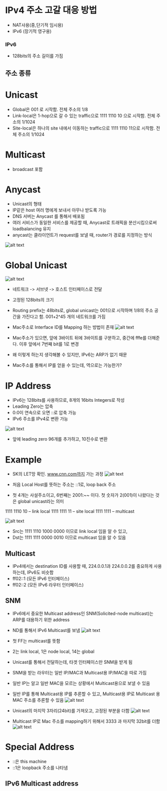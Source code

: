 # IPv4 주소 고갈 대응 방법
- NAT사용(중,단기적 임시용)
- IPv6 (장기적 영구용)

### IPv6
- 128bits의 주소 길이를 가짐
## 주소 종류
# Unicast
- Global은 001 로 시작함. 전체 주소의 1/8
- Link-local은 1-hop으로 갈 수 있는 traffic으로 1111 1110 10 으로 시작함. 전체 주소의 1/1024
- Site-local은 하나의 site 내에서 이동하는 traffic으로 1111 1110 11으로 시작함. 전체 주소의 1/1024

# Multicast
- broadcast 포함
# Anycast
- Unicast의 형태
- IP같은 host 여러 명에게 보내서 아무나 받도록 가능
- DNS 서버는 Anycast 를 통해서 배포됨
- 여러 서비스가 동일한 서비스를 제공할 때, Anycast로 트래픽을 분산시킴으로써 loadbalancing 유지
- anycast는 클라이언트가 request를 보낼 때, router가 경로를 지정하는 방식

![alt text](image.png)

# Global Unicast
![alt text](image-1.png)

- 네트워크 -> 서브넷 -> 호스트 인터페이스로 전달
- 고정된 128bits의 크기
- Routing prefix는 48bits로, global unicast는 001으로 시작하며 1/8의 주소 공간을 가진다고 함. 001+2^45 개의 네트워크를 가짐
- Mac주소로 Interface ID를 Mapping 하는 방법이 존재
![alt text](image-2.png)

- Mac주소가 있으면, 앞에 3바이트 뒤에 3바이트를 구분하고, 중간에 fffe를 더해준다. 이후 앞에서 7번째 bit를 1로 변경
- 왜 이렇게 하는지 생각해볼 수 있지만, IPv6는 ARP가 없기 때문
- Mac주소를 통해서 IP를 얻을 수 있는데, 역으로는 가능한가?

# IP Address
- IPv6는 128bits를 사용하므로, 8개의 16bits Integers로 작성
- Leading Zero는 압축
- 0:0이 연속으로 오면 ::로 압축 가능
- IPv6 주소를 IPv4로 변환 가능

![alt text](image-3.png)
- 앞에 leading zero 96개를 추가하고, 10진수로 변환

# Example
- SK의 LET망 확인. www.cnn.com까지 가는 과정
![alt text](image-4.png)

- 처음 Local Host를 뜻하는 주소는 ::1로, loop back 주소
- 첫 4개는 사설주소이고, 6번째는 2001:~~ 이다. 첫 숫자가 2(001)이 나왔다는 것은 global unicast라는 의미

1111 1110 10 – link local
1111 1111 11 – site local
1111 1111 – multicast

![alt text](image-5.png)

- Src는 1111 1110 1000 0000 이므로 link local 임을 알 수 있고,
- Dst는 1111 1111 0000 0010 이므로 multicast 임을 알 수 있음

## Multicast
- IPv4에서는 destination ID를 사용할 때, 224.0.0.1과 224.0.0.2를 중요하게 사용하는데, IPv6도 비슷함
- ff02::1 (모든 IPv6 인터페이스)
- ff02::2 (모든 IPv6 라우터 인터페이스)

## SNM
- IPv6에서 중요한 Multicast address인 SNM(Solicited-node multicast)는 ARP를 대용하기 위한 address
- ND를 통해서 IPv6 Multicast를 보냄
![alt text](image-6.png)

- 첫 FF는 multicast를 뜻함
- 2는 link local, 1은 node local, 14는 global
- Unicast를 통해서 전달하는데, 타겟 인터페이스만 SNM을 받게 됨
- SNM을 받는 라우터는 일반 IP/MAC과 Multicast용 IP/MAC을 따로 가짐

- 일반 IP는 알고 일반 MAC을 모르는 상황에서 Multicast용으로 보낼 수 있음
- 일반 IP를 통해 Multicast용 IP를 추론할 수 있고, Multicast용 IP로 Multicast 용 MAC 주소를 추론할 수 있음
![alt text](image-7.png)

- Unicast의 마지막 3자리(24bit)를 가져오고, 고정된 부분을 더함
![alt text](image-8.png)

- Multicast IP로 Mac 주소를 mapping하기 위해서 3333 과 마지막 32bit를 더함
![alt text](image-9.png)

# Special Address
- ::은 this machine
- ::1은 loopback 주소를 나타냄

## IPv6 Multicast address
